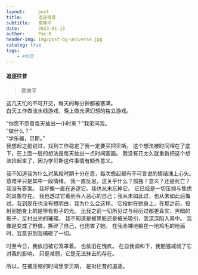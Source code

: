 ```yaml
---
layout:     post
title:      追逐往昔
subtitle:   意难平
date:       2023-01-13
author:     Pac-K
header-img: img/post-bg-universe.jpg
catalog: true
tags:
    - #标签
---
```


#### 追逐往昔

> 意难平

这几天忙的不可开交，每天的每分钟都被塞满。<br>
白天工作做流水线游戏，晚上做充满幻想的独立游戏。<br>

“你愿不愿意每天抽出一小时来？”我弟问我。<br>
“做什么？”<br>
“学乐器，贝斯。”<br>
我想起之前说过，找到工作稳定了我一定要买把贝斯。
这个想法被时间埋在了底下，在上面一层的想法是每天抽出一点时间画画。
我没有花太久就重新把这个想法捡起来了，因为学贝斯这件事情有额外意义。

我不知道我为什么对某段时期十分在意，每次想起都有不可言说的情绪涌上心头。
意难平只是其中一段情绪。
我一直反思，这关乎什么？孤独？意义？还是死亡？我没有答案。
我好像一直在追逐它。我也从未忘掉它。
它已经是一切压抑与焦虑的具象存在。
我也透过它看到令人恶心的自己；我从未如此过，也从未如此后悔过。我到现在也没有想明白，我为什么会这样。
它投射在她身上，在那之前，投射到她身上的是带有影子的光。
比我之前一切所见过与经历过都更真实、黑暗的影子，反衬出光的璀璨。
我不知道是被黑影还是被光吸引，我深深陷入其中。
我像是变成了野兽，撕碎了自己，也伤害了她。
在我赤裸地躺在一地鸡毛的地面时，我意识到我搞砸了一切。

时至今日，我依旧被它笼罩着。
也依旧在愧疚。
在自我调和下，我勉强减弱了它对我的影响。
只是减弱，它是无法抹去的存在。

所以，在被压缩的时间里学贝斯，
是对往昔的追逐。

<!-- 分割线 -->
<!-- &emsp;

***

&emsp; -->
